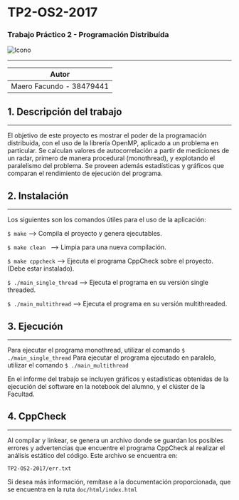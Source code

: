 # TP2-OS2-2017 

### Trabajo Práctico 2 - Programación Distribuída
![Icono](http://icons.iconarchive.com/icons/martz90/circle-addon1/256/radar-icon.png)
___
|Autor                               |
|------------------------------------|
|Maero Facundo - 38479441              |

## 1. Descripción del trabajo
---
El objetivo de este proyecto es mostrar el poder de la programación distribuida, con el uso de la librería OpenMP, aplicado a un problema en particular.
Se calculan valores de autocorrelación a partir de mediciones de un radar, primero de manera procedural (monothread), y explotando el paralelismo del problema.
Se proveen además estadísticas y gráficos que comparan el rendimiento de ejecución del programa.

## 2. Instalación
---
Los siguientes son los comandos útiles para el uso de la aplicación:

```$ make```              --> Compila el proyecto y genera ejecutables.
 
```$ make clean ```       --> Limpia para una nueva compilación.

```$ make cppcheck```     --> Ejecuta el programa CppCheck sobre el proyecto. (Debe estar instalado).

```$ ./main_single_thread```   --> Ejecuta el programa en su versión single threaded.

```$ ./main_multithread```   --> Ejecuta el programa en su versión multithreaded.

## 3. Ejecución
--- 
Para ejecutar el programa monothread, utilizar el comando 
```$ ./main_single_thread```
 Para ejecutar el programa ejecutado en paralelo, utilizar el comando
 ```$ ./main_multithread```

 En el informe del trabajo se incluyen gráficos y estadísticas obtenidas de la ejecución del software en la notebook del alumno, y el clúster de la Facultad.

## 4. CppCheck
--- 
Al compilar y linkear, se genera un archivo donde se guardan los posibles errores y advertencias que encuentre el programa CppCheck al realizar el análisis estático del código. Este archivo se encuentra en:
```
TP2-OS2-2017/err.txt
```
Si desea más información, remítase a la documentación proporcionada, que se encuentra en la ruta ```doc/html/index.html```

